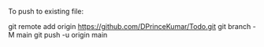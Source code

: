 
To push to existing file:

git remote add origin https://github.com/DPrinceKumar/Todo.git
git branch -M main
git push -u origin main